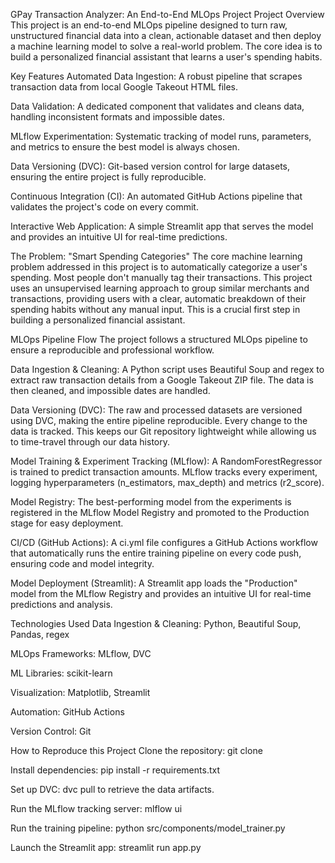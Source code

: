 GPay Transaction Analyzer: An End-to-End MLOps Project
Project Overview
This project is an end-to-end MLOps pipeline designed to turn raw, unstructured financial data into a clean, actionable dataset and then deploy a machine learning model to solve a real-world problem. The core idea is to build a personalized financial assistant that learns a user's spending habits.

Key Features
Automated Data Ingestion: A robust pipeline that scrapes transaction data from local Google Takeout HTML files.

Data Validation: A dedicated component that validates and cleans data, handling inconsistent formats and impossible dates.

MLflow Experimentation: Systematic tracking of model runs, parameters, and metrics to ensure the best model is always chosen.

Data Versioning (DVC): Git-based version control for large datasets, ensuring the entire project is fully reproducible.

Continuous Integration (CI): An automated GitHub Actions pipeline that validates the project's code on every commit.

Interactive Web Application: A simple Streamlit app that serves the model and provides an intuitive UI for real-time predictions.

The Problem: "Smart Spending Categories"
The core machine learning problem addressed in this project is to automatically categorize a user's spending. Most people don't manually tag their transactions. This project uses an unsupervised learning approach to group similar merchants and transactions, providing users with a clear, automatic breakdown of their spending habits without any manual input. This is a crucial first step in building a personalized financial assistant.

MLOps Pipeline Flow
The project follows a structured MLOps pipeline to ensure a reproducible and professional workflow.

Data Ingestion & Cleaning: A Python script uses Beautiful Soup and regex to extract raw transaction details from a Google Takeout ZIP file. The data is then cleaned, and impossible dates are handled.

Data Versioning (DVC): The raw and processed datasets are versioned using DVC, making the entire pipeline reproducible. Every change to the data is tracked. This keeps our Git repository lightweight while allowing us to time-travel through our data history.

Model Training & Experiment Tracking (MLflow): A RandomForestRegressor is trained to predict transaction amounts. MLflow tracks every experiment, logging hyperparameters (n_estimators, max_depth) and metrics (r2_score).

Model Registry: The best-performing model from the experiments is registered in the MLflow Model Registry and promoted to the Production stage for easy deployment.

CI/CD (GitHub Actions): A ci.yml file configures a GitHub Actions workflow that automatically runs the entire training pipeline on every code push, ensuring code and model integrity.

Model Deployment (Streamlit): A Streamlit app loads the "Production" model from the MLflow Registry and provides an intuitive UI for real-time predictions and analysis.

Technologies Used
Data Ingestion & Cleaning: Python, Beautiful Soup, Pandas, regex

MLOps Frameworks: MLflow, DVC

ML Libraries: scikit-learn

Visualization: Matplotlib, Streamlit

Automation: GitHub Actions

Version Control: Git

How to Reproduce this Project
Clone the repository: git clone <your-repo-url>

Install dependencies: pip install -r requirements.txt

Set up DVC: dvc pull to retrieve the data artifacts.

Run the MLflow tracking server: mlflow ui

Run the training pipeline: python src/components/model_trainer.py

Launch the Streamlit app: streamlit run app.py